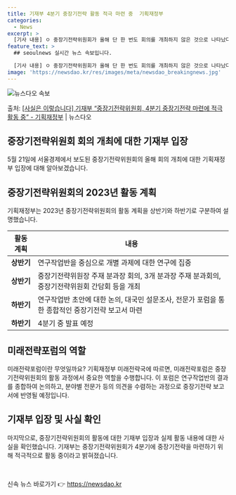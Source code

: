 ```yaml
---
title: 기재부 4분기 중장기전략 활동 적극 마련 중  기획재정부
categories:
  - News
excerpt: >
  [기사 내용] ㅇ 중장기전략위원회가 올해 단 한 번도 회의를 개최하지 않은 것으로 나타났다. ㅇ 지난해 7월…
feature_text: >
  ## seoulnews 실시간 뉴스 속보입니다.

  [기사 내용] ㅇ 중장기전략위원회가 올해 단 한 번도 회의를 개최하지 않은 것으로 나타났다. ㅇ 지난해 7월…
image: 'https://newsdao.kr/res/images/meta/newsdao_breakingnews.jpg'
---
```


![뉴스다오 속보](https://newsdao.kr/res/images/meta/newsdao_breakingnews.jpg)

<p>출처: <a href="https://newsdao.kr/3868" rel="dofollow">[사실은 이렇습니다] 기재부 “중장기전략위원회, 4분기 중장기전략 마련에 적극 활동 중” - 기획재정부</a> | 뉴스다오</p>

<h2 data-ke-size="size26">중장기전략위원회 회의 개최에 대한 기재부 입장</h2>
<p data-ke-size="size16">5월 21일에 서울경제에서 보도된 중장기전략위원회의 올해 회의 개최에 대한 기획재정부 입장에 대해 알아보겠습니다.</p>

<h2 data-ke-size="size24">중장기전략위원회의 2023년 활동 계획</h2>
<p data-ke-size="size16">기획재정부는 2023년 중장기전략위원회의 활동 계획을 상반기와 하반기로 구분하여 설명했습니다.</p>
<table>
	<thead>
		<tr>
			<th><b>활동 계획</b></th>
			<th><b>내용</b></th>
		</tr>
	</thead>
	<tbody>
		<tr>
			<td style="text-align: center; height: 17px;"><b>상반기</b></td>
			<td>연구작업반을 중심으로 개별 과제에 대한 연구에 집중</td>
		</tr>
		<tr>
			<td style="text-align: center; height: 17px;"><b>상반기</b></td>
			<td>중장기전략위원장 주재 분과장 회의, 3개 분과장 주재 분과회의, 중장기전략위원회 간담회 등을 개최</td>
		</tr>
		<tr>
			<td style="text-align: center; height: 17px;"><b>하반기</b></td>
			<td>연구작업반 초안에 대한 논의, 대국민 설문조사, 전문가 포럼을 통한 종합적인 중장기전략 보고서 마련</td>
		</tr>
		<tr>
			<td style="text-align: center; height: 17px;"><b>하반기</b></td>
			<td>4분기 중 발표 예정</td>
		</tr>
	</tbody>
</table>

<h2 data-ke-size="size24">미래전략포럼의 역할</h2>
<p data-ke-size="size16">미래전략포럼이란 무엇일까요? 기획재정부 미래전략국에 따르면, 미래전략포럼은 중장기전략위원회의 활동 과정에서 중요한 역할을 수행합니다. 이 포럼은 연구작업반의 결과를 종합하여 논의하고, 분야별 전문가 등의 의견을 수렴하는 과정으로 중장기전략 보고서에 반영될 예정입니다.</p>

<h2 data-ke-size="size24">기재부 입장 및 사실 확인</h2>
<p data-ke-size="size16">마지막으로, 중장기전략위원회의 활동에 대한 기재부 입장과 실제 활동 내용에 대한 사실을 확인했습니다. 기재부는 중장기전략위원회가 4분기에 중장기전략을 마련하기 위해 적극적으로 활동 중이라고 밝혀졌습니다.</p>
<p data-ke-size="size16">&nbsp;</p> 

신속 뉴스 바로가기 👉 <a href="https://newsdao.kr" rel="dofollow">https://newsdao.kr</a>


